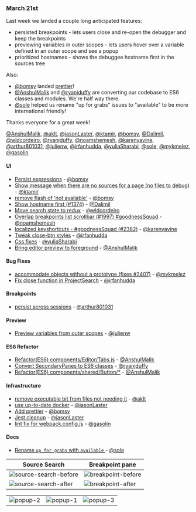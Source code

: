 ### March 21st

Last week we landed a couple long anticipated features:

* persisted breakpoints - lets users close and re-open the debugger and keep the breakpoints
* previewing variables in outer scopes - lets users hover over a variable defined in an outer scope and see a popup
* prioritized hostnames - shows the debuggee hostname first in the sources tree

Also:

* [@bomsy] landed [prettier]!
* [@AnshulMalik] and [@ryanjduffy] are converting our codebase to ES6 classes and modules. We're half way there.
* [@sole] helped us rename "up for grabs" issues to "available" to be more international friendly!

Thanks everyone for a great week!

[@AnshulMalik], [@aklt], [@jasonLaster], [@ktamir], [@bomsy], [@Dalimil], [@wldcordeiro], [@ryanjduffy], [@noamshemesh], [@karenyavine], [@arthur801031], [@julienw], [@irfanhudda], [@yuliaSharabi], [@sole], [@mykmelez], [@gasolin]

#### UI

* [Persist expressions][pr-18] - [@bomsy]
* [Show message when there are no sources for a page (no files to debug)][pr-3] - [@ktamir]
* [remove flash of 'not available'][pr-4] - [@bomsy]
* [Show hostname first (#1374)][pr-5] - [@Dalimil]
* [Move search state to redux][pr-6] - [@wldcordeiro]
* [Overlap breakpoints list scrollbar (#1997) #goodnessSquad][pr-8] - [@noamshemesh]
* [localized keyshortcuts - #goodnessSquad (#2382)][pr-9] - [@karenyavine]
* [Tweak close-btn styles][pr-13] - [@irfanhudda]
* [Css fixes][pr-16] - [@yuliaSharabi]
* [Bring editor preview to foreground][pr-21] - [@AnshulMalik]


#### Bug Fixes

* [accommodate objects without a prototype (fixes #2407)][pr-19] - [@mykmelez]
* [Fix close function in ProjectSearch][pr-20] - [@irfanhudda]

#### Breakpoints

* [persist across sessions][pr-10] - [@arthur801031]

#### Preview

* [Preview variables from outer scopes][pr-11] - [@julienw]

#### ES6 Refactor

* [Refactor(ES6) components/Editor/Tabs.js][pr-0] - [@AnshulMalik]
* [Convert SecondaryPanes to ES6 classes][pr-7] - [@ryanjduffy]
* [Refactor(ES6) components/shared/Button/*][pr-14] - [@AnshulMalik]

#### Infrastructure

* [remove executable bit from files not needing it][pr-1] - [@aklt]
* [use up-to-date docker][pr-2] - [@jasonLaster]
* [Add prettier][pr-12] - [@bomsy]
* [Jest cleanup][pr-15] - [@jasonLaster]
* [lint fix for webpack.config.js][pr-22] - [@gasolin]

#### Docs

* [Rename `up for grabs` with `available` ][pr-17] - [@sole]

|Source Search|Breakpoint pane|
|----|----|
|![source-search-before](https://cloud.githubusercontent.com/assets/1755089/24050410/bb79d714-0b54-11e7-9356-ed297222d1c0.png)|![breakpoint-before](https://cloud.githubusercontent.com/assets/1755089/24050416/c07eedee-0b54-11e7-91e9-b199c61a0659.png)
|![source-search-after](https://cloud.githubusercontent.com/assets/1755089/24050433/c96d008a-0b54-11e7-84aa-429d06e5736c.png)|![breakpoint-after](https://cloud.githubusercontent.com/assets/1755089/24050440/ce5fcdde-0b54-11e7-8a95-dbe21b68ddf2.png)|


| | | |
|----|----|----|
|![popup-2]|![popup-1]|![popup-3]|

[popup-2]:https://cloud.githubusercontent.com/assets/7821757/24079705/37d70880-0cb4-11e7-9cdf-5a4e686d80ce.jpg
[popup-1]:https://cloud.githubusercontent.com/assets/7821757/24079709/3d9eb22c-0cb4-11e7-8321-38703f5616f0.jpg
[popup-3]:https://cloud.githubusercontent.com/assets/7821757/24079715/50ef3b94-0cb4-11e7-923b-76e379d51bef.jpg


[pr-0]:https://github.com/devtools-html/debugger.html/pull/2376
[pr-1]:https://github.com/devtools-html/debugger.html/pull/2377
[pr-2]:https://github.com/devtools-html/debugger.html/pull/2375
[pr-3]:https://github.com/devtools-html/debugger.html/pull/2385
[pr-4]:https://github.com/devtools-html/debugger.html/pull/2374
[pr-5]:https://github.com/devtools-html/debugger.html/pull/2316
[pr-6]:https://github.com/devtools-html/debugger.html/pull/2365
[pr-7]:https://github.com/devtools-html/debugger.html/pull/2391
[pr-8]:https://github.com/devtools-html/debugger.html/pull/2383
[pr-9]:https://github.com/devtools-html/debugger.html/pull/2384
[pr-10]:https://github.com/devtools-html/debugger.html/pull/2318
[pr-11]:https://github.com/devtools-html/debugger.html/pull/2271
[pr-12]:https://github.com/devtools-html/debugger.html/pull/2389
[pr-13]:https://github.com/devtools-html/debugger.html/pull/2403
[pr-14]:https://github.com/devtools-html/debugger.html/pull/2380
[pr-15]:https://github.com/devtools-html/debugger.html/pull/2401
[pr-16]:https://github.com/devtools-html/debugger.html/pull/2386
[pr-17]:https://github.com/devtools-html/debugger.html/pull/2400
[pr-18]:https://github.com/devtools-html/debugger.html/pull/2366
[pr-19]:https://github.com/devtools-html/debugger.html/pull/2408
[pr-20]:https://github.com/devtools-html/debugger.html/pull/2409
[pr-21]:https://github.com/devtools-html/debugger.html/pull/2410
[pr-22]:https://github.com/devtools-html/debugger.html/pull/2415
[@AnshulMalik]:http://github.com/AnshulMalik
[@aklt]:http://github.com/aklt
[@jasonLaster]:http://github.com/jasonLaster
[@ktamir]:http://github.com/ktamir
[@bomsy]:http://github.com/bomsy
[@Dalimil]:http://github.com/Dalimil
[@wldcordeiro]:http://github.com/wldcordeiro
[@ryanjduffy]:http://github.com/ryanjduffy
[@noamshemesh]:http://github.com/noamshemesh
[@karenyavine]:http://github.com/karenyavine
[@arthur801031]:http://github.com/arthur801031
[@julienw]:http://github.com/julienw
[@irfanhudda]:http://github.com/irfanhudda
[@yuliaSharabi]:http://github.com/yuliaSharabi
[@sole]:http://github.com/sole
[@mykmelez]:http://github.com/mykmelez
[@gasolin]:http://github.com/gasolin
[prettier]:https://github.com/jlongster/prettier
